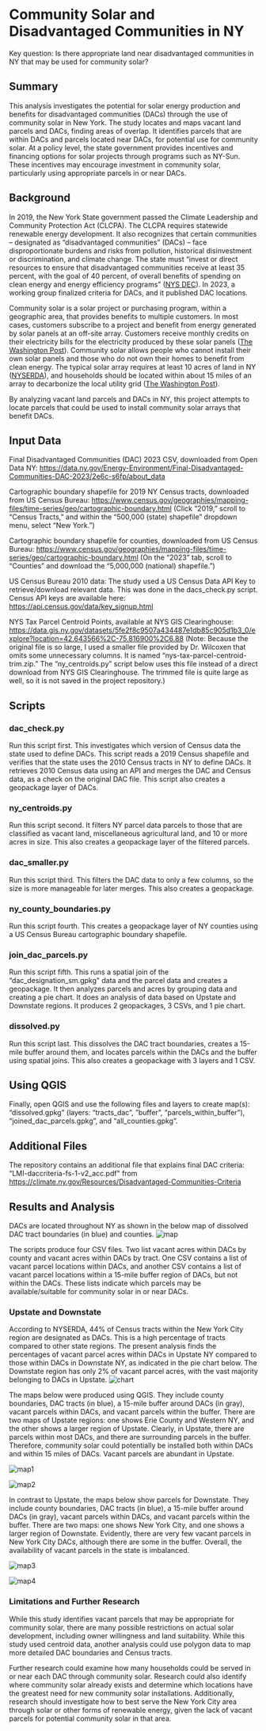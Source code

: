 # Community Solar and Disadvantaged Communities in NY
Key question: Is there appropriate land near disadvantaged communities in NY that may be used for community solar?

## Summary
This analysis investigates the potential for solar energy production and benefits for disadvantaged communities (DACs) through the use of community solar in New York. The study locates and maps vacant land parcels and DACs, finding areas of overlap. It identifies parcels that are within DACs and parcels located near DACs, for potential use for community solar. At a policy level, the state government provides incentives and financing options for solar projects through programs such as NY-Sun. These incentives may encourage investment in community solar, particularly using appropriate parcels in or near DACs.

## Background
In 2019, the New York State government passed the Climate Leadership and Community Protection Act (CLCPA). The CLCPA requires statewide renewable energy development. It also recognizes that certain communities – designated as “disadvantaged communities” (DACs) – face disproportionate burdens and risks from pollution, historical disinvestment or discrimination, and climate change. The state must “invest or direct resources to ensure that disadvantaged communities receive at least 35 percent, with the goal of 40 percent, of overall benefits of spending on clean energy and energy efficiency programs” ([NYS DEC](https://dec.ny.gov/news/press-releases/2023/3/new-york-state-climate-justice-working-group-finalizes-disadvantaged-communities-criteria-to-advance-climate-justice#:~:text=The%20Climate%20Act%20requires%20New,Climate%20Act%20prioritizes%20climate%20justice.)). In 2023, a working group finalized criteria for DACs, and it published DAC locations.

Community solar is a solar project or purchasing program, within a geographic area, that provides benefits to multiple customers. In most cases, customers subscribe to a project and benefit from energy generated by solar panels at an off-site array. Customers receive monthly credits on their electricity bills for the electricity produced by these solar panels ([The Washington Post](https://www.washingtonpost.com/climate-environment/2023/10/10/community-solar-renters-apartments-discounted-electricity/)). Community solar allows people who cannot install their own solar panels and those who do not own their homes to benefit from clean energy. The typical solar array requires at least 10 acres of land in NY ([NYSERDA](https://www.nyserda.ny.gov/All-Programs/NY-Sun/Solar-for-Your-Business/How-to-Go-Solar/Leasing-Your-Land)), and households should be located within about 15 miles of an array to decarbonize the local utility grid ([The Washington Post](https://www.washingtonpost.com/climate-environment/2023/10/10/community-solar-renters-apartments-discounted-electricity/)).

By analyzing vacant land parcels and DACs in NY, this project attempts to locate parcels that could be used to install community solar arrays that benefit DACs.

## Input Data
Final Disadvantaged Communities (DAC) 2023 CSV, downloaded from Open Data NY: https://data.ny.gov/Energy-Environment/Final-Disadvantaged-Communities-DAC-2023/2e6c-s6fp/about_data

Cartographic boundary shapefile for 2019 NY Census tracts, downloaded from US Census Bureau: https://www.census.gov/geographies/mapping-files/time-series/geo/cartographic-boundary.html (Click “2019,” scroll to “Census Tracts,” and within the “500,000 (state) shapefile” dropdown menu, select “New York.”)

Cartographic boundary shapefile for counties, downloaded from US Census Bureau: https://www.census.gov/geographies/mapping-files/time-series/geo/cartographic-boundary.html 
(On the “2023” tab, scroll to “Counties” and download the “5,000,000 (national) shapefile.”)

US Census Bureau 2010 data: The study used a US Census Data API Key to retrieve/download relevant data. This was done in the dacs_check.py script. Census API keys are available here: https://api.census.gov/data/key_signup.html

NYS Tax Parcel Centroid Points, available at NYS GIS Clearinghouse: https://data.gis.ny.gov/datasets/5fe2f8c9507a434487e1db85c905d1b3_0/explore?location=42.643566%2C-75.816900%2C6.88
(Note: Because the original file is so large, I used a smaller file provided by Dr. Wilcoxen that omits some unnecessary columns. It is named “nys-tax-parcel-centroid-trim.zip.” The “ny_centroids.py” script below uses this file instead of a direct download from NYS GIS Clearinghouse. The trimmed file is quite large as well, so it is not saved in the project repository.)

## Scripts

### dac_check.py
Run this script first. This investigates which version of Census data the state used to define DACs. This script reads a 2019 Census shapefile and verifies that the state uses the 2010 Census tracts in NY to define DACs. It retrieves 2010 Census data using an API and merges the DAC and Census data, as a check on the original DAC file. This script also creates a geopackage layer of DACs.

### ny_centroids.py
Run this script second. It filters NY parcel data parcels to those that are classified as vacant land, miscellaneous agricultural land, and 10 or more acres in size. This also creates a geopackage layer of the filtered parcels.

### dac_smaller.py
Run this script third. This filters the DAC data to only a few columns, so the size is more manageable for later merges. This also creates a geopackage.

### ny_county_boundaries.py
Run this script fourth. This creates a geopackage layer of NY counties using a US Census Bureau cartographic boundary shapefile.

### join_dac_parcels.py
Run this script fifth. This runs a spatial join of the “dac_designation_sm.gpkg" data and the parcel data and creates a geopackage. It then analyzes parcels and acres by grouping data and creating a pie chart. It does an analysis of data based on Upstate and Downstate regions. It produces 2 geopackages, 3 CSVs, and 1 pie chart. 

### dissolved.py
Run this script last. This dissolves the DAC tract boundaries, creates a 15-mile buffer around them, and locates parcels within the DACs and the buffer using spatial joins. This also creates a geopackage with 3 layers and 1 CSV.

## Using QGIS
Finally, open QGIS and use the following files and layers to create map(s): “dissolved.gpkg” (layers: “tracts_dac”, ”buffer”, ”parcels_within_buffer”), “joined_dac_parcels.gpkg”, and “all_counties.gpkg”.

## Additional Files
The repository contains an additional file that explains final DAC criteria: “LMI-daccriteria-fs-1-v2_acc.pdf" from https://climate.ny.gov/Resources/Disadvantaged-Communities-Criteria

## Results and Analysis
DACs are located throughout NY as shown in the below map of dissolved DAC tract boundaries (in blue) and counties. 
![map](https://github.com/jeostro/solar_energy_disadvantaged_communities/blob/main/Visualizations/state_dacs.png)

The scripts produce four CSV files. Two list vacant acres within DACs by county and vacant acres within DACs by tract. One CSV contains a list of vacant parcel locations within DACs, and another CSV contains a list of vacant parcel locations within a 15-mile buffer region of DACs, but not within the DACs. These lists indicate which parcels may be available/suitable for community solar in or near DACs.

### Upstate and Downstate
According to NYSERDA, 44% of Census tracts within the New York City region are designated as DACs. This is a high percentage of tracts compared to other state regions. The present analysis finds the percentages of vacant parcel acres within DACs in Upstate NY compared to those within DACs in Downstate NY, as indicated in the pie chart below. The Downstate region has only 2% of vacant parcel acres, with the vast majority belonging to DACs in Upstate. 
![chart](https://github.com/jeostro/solar_energy_disadvantaged_communities/blob/main/Visualizations/acres_in_DACs_NY_regions.png)

The maps below were produced using QGIS. They include county boundaries, DAC tracts (in blue), a 15-mile buffer around DACs (in gray), vacant parcels within DACs, and vacant parcels within the buffer. There are two maps of Upstate regions: one shows Erie County and Western NY, and the other shows a larger region of Upstate. Clearly, in Upstate, there are parcels within most DACs, and there are surrounding parcels in the buffer. Therefore, community solar could potentially be installed both within DACs and within 15 miles of DACs. Vacant parcels are abundant in Upstate.

![map1](https://github.com/jeostro/solar_energy_disadvantaged_communities/blob/main/Visualizations/upstate_parcels_dacs.png)


![map2](https://github.com/jeostro/solar_energy_disadvantaged_communities/blob/main/Visualizations/upstate_zoom_out_parcels_dacs.png)


In contrast to Upstate, the maps below show parcels for Downstate. They include county boundaries, DAC tracts (in blue), a 15-mile buffer around DACs (in gray), vacant parcels within DACs, and vacant parcels within the buffer. There are two maps: one shows New York City, and one shows a larger region of Downstate. Evidently, there are very few vacant parcels in New York City DACs, although there are some in the buffer. Overall, the availability of vacant parcels in the state is imbalanced.

![map3](https://github.com/jeostro/solar_energy_disadvantaged_communities/blob/main/Visualizations/downstate_parcels_dacs.png)

![map4](https://github.com/jeostro/solar_energy_disadvantaged_communities/blob/main/Visualizations/downstate_zoom_out_parcels_dacs.png)


### Limitations and Further Research 
While this study identifies vacant parcels that may be appropriate for community solar, there are many possible restrictions on actual solar development, including owner willingness and land suitability. While this study used centroid data, another analysis could use polygon data to map more detailed DAC boundaries and Census tracts. 

Further research could examine how many households could be served in or near each DAC through community solar. Research could also identify where community solar already exists and determine which locations have the greatest need for new community solar installations. Additionally, research should investigate how to best serve the New York City area through solar or other forms of renewable energy, given the lack of vacant parcels for potential community solar in that area.
